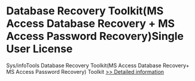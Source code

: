 # Database Recovery Toolkit(MS Access Database Recovery + MS Access Password Recovery)Single User License
Sys/infoTools Database Recovery Toolkit(MS Access Database Recovery+ MS Access Password Recovery) Toolkit
[>> Detailed information](https://secure.shareit.com/shareit/product.html?productid=300725600&affiliateid=200057808)